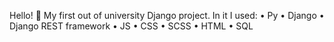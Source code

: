 Hello! 👋
My first out of university Django project. In it I used:
• Py
• Django
• Django REST framework
• JS
• CSS
• SCSS
• HTML
• SQL
